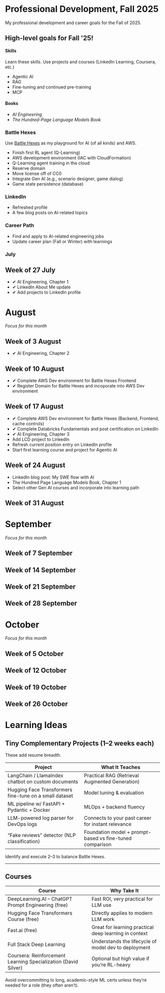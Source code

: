 # Professional Development, Fall 2025

My professional development and career goals for the Fall of 2025.

## High-level goals for Fall '25!

#### Skills
Learn these skills. Use projects and courses (LinkedIn Learning, Coursera, etc.)
- Agentic AI
- RAG
- Fine-tuning and continued pre-training
- MCP

#### Books
- _AI Engineering_
- _The Hundred-Page Language Models Book_

### Battle Hexes
Use [Battle Hexes](https://github.com/jhull123/battle-hexes) as my playground for AI (of all kinds) and AWS.
- Finish first RL agent (Q-Learning)
- AWS development environment (IAC with CloudFormation)
- Q-Learning agent training in the cloud
- Reserve domain
- Move license off of CC0
- Integrate Gen AI (e.g., scenario designer, game dialog)
- Game state persistence (database)
  
### LinkedIn
- Refreshed profile
- A few blog posts on AI-related topics

### Career Path
- Find and apply to AI-related engineering jobs
- Update career plan (Fall or Winter) with learnings

### July

## Week of 27 July
- ✔ AI Engineering, Chapter 1
- ✔ LinkedIn About Me update
- ✔ Add projects to LinkedIn profile

# August

_Focus for this month_

## Week of 3 August
- ✔ AI Engineering, Chapter 2

## Week of 10 August
- ✔ Complete AWS Dev environment for Battle Hexes Frontend
- ✔ Register Domain for Battle Hexes and incoporate into AWS Dev environment

## Week of 17 August
- ✔ Complete AWS Dev environment for Battle Hexes (Backend, Frontend, cache controls)
- ✔ Complete Databricks Fundamentals and post certification on LinkedIn
- ✔ AI Engineering, Chapter 3
- Add LCD project to LinkedIn
- Refresh current position entry on LinkedIn profile
- Start first learning course and project for Agentic AI

## Week of 24 August
- LinkedIn blog post: My SWE flow with AI
- The Hundred Page Language Models Book, Chapter 1
- Select other Gen AI courses and incorporate into learning path

## Week of 31 August


# September

_Focus for this month_

## Week of 7 September

## Week of 14 September

## Week of 21 September

## Week of 28 September


# October

_Focus for this month_

## Week of 5 October

## Week of 12 October

## Week of 19 October

## Week of 26 October

# Learning Ideas

## Tiny Complementary Projects (1–2 weeks each)
These add resume breadth.

| Project | What It Teaches |
| --- | --- |
| LangChain / LlamaIndex chatbot on custom documents | Practical RAG (Retrieval Augmented Generation) |
| Hugging Face Transformers fine-tune on a small dataset | Model tuning & evaluation |
| ML pipeline w/ FastAPI + Pydantic + Docker | MLOps + backend fluency |
| LLM-powered log parser for DevOps logs | Connects to your past career for instant relevance |
| “Fake reviews” detector (NLP classification) | Foundation model + prompt-based vs fine-tuned comparison |

Identify and execute 2–3 to balance Battle Hexes.

---

## Courses

| Course | Why Take It |
| --- | --- |
| DeepLearning.AI – ChatGPT Prompt Engineering (free) | Fast ROI, very practical for LLM use |
| Hugging Face Transformers Course (free) | Directly applies to modern LLM work |
| Fast.ai (free) | Great for learning practical deep learning in context |
| Full Stack Deep Learning | Understands the lifecycle of model dev to deployment |
| Coursera: Reinforcement Learning Specialization (David Silver) | Optional but high value if you’re RL-heavy |

Avoid overcommitting to long, academic-style ML certs unless they’re needed for a role (they often aren’t).
